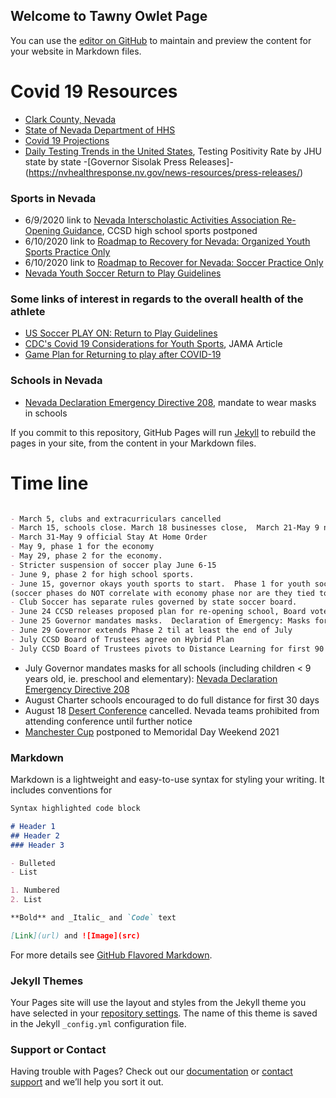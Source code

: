 ## Welcome to Tawny Owlet Page

You can use the [editor on GitHub](https://github.com/tawnyowlet/main/edit/gh-pages/index.md) to maintain and preview the content for your website in Markdown files.
# Covid 19 Resources
- [Clark County, Nevada](https://www.southernnevadahealthdistrict.org/coronavirus#cases)
- [State of Nevada Department of HHS](https://app.powerbigov.us/view?r=eyJrIjoiMjA2ZThiOWUtM2FlNS00MGY5LWFmYjUtNmQwNTQ3Nzg5N2I2IiwidCI6ImU0YTM0MGU2LWI4OWUtNGU2OC04ZWFhLTE1NDRkMjcwMzk4MCJ9)
- [Covid 19 Projections](https://covid19.healthdata.org/united-states-of-america)
- [Daily Testing Trends in the United States](https://coronavirus.jhu.edu/testing/individual-states?fbclid=IwAR02lG-1TMD6qsQ8zJ1-sMgdR-NbrN5K2R80Few3Wpe1M3Hz7TsndHTLBeoWhenever), Testing Positivity Rate by JHU state by state
-[Governor Sisolak Press Releases]-(https://nvhealthresponse.nv.gov/news-resources/press-releases/)

### Sports in Nevada
- 6/9/2020 link to [Nevada Interscholastic Activities Association Re-Opening Guidance](https://nvhealthresponse.nv.gov/wp-content/uploads/2020/06/NIAA-Reopening-Guidance-6.9.20.pdf), CCSD high school sports postponed
- 6/10/2020 link to [Roadmap to Recovery for Nevada: Organized Youth Sports Practice Only](https://nvhealthresponse.nv.gov/wp-content/uploads/2020/06/Organized-Youth-Sports-Practice-Only.pdf)
- 6/10/2020 link to [Roadmap to Recover for Nevada: Soccer Practice Only](https://nvhealthresponse.nv.gov/wp-content/uploads/2020/06/Soccer-Practice-Only.pdf)
- [Nevada Youth Soccer Return to Play Guidelines](http://nvsysl.com/wp-content/uploads/2013/06/Return-to-Play-Guidelines744.pdf) 

### Some links of interest in regards to the overall health of the athlete
- [US Soccer PLAY ON: Return to Play Guidelines](https://www.ussoccer.com/playon)
- [CDC's Covid 19 Considerations for Youth Sports](https://www.cdc.gov/coronavirus/2019-ncov/community/schools-childcare/youth-sports.html), JAMA Article 
- [Game Plan for Returning to play after COVID-19](https://jamanetwork.com/journals/jamacardiology/fullarticle/2766124?fbclid=IwAR31IucZP3itnspvtJSHiUFxXx7YGUj5XaVQRQ2aPqlMDxSFibbwBtfOxAE)

### Schools in Nevada
- [Nevada Declaration Emergency Directive 208](https://www.scribd.com/document/470744272/Nevada-Declaration-Emergency-Directive-028#from_embed), mandate to wear masks in schools

If you commit to this repository, GitHub Pages will run [Jekyll](https://jekyllrb.com/) to rebuild the pages in your site, from the content in your Markdown files. 

# Time line
```markdown

- March 5, clubs and extracurriculars cancelled
- March 15, schools close. March 18 businesses close,  March 21-May 9 nonessential businesses close.  March 24 large gatherings discouraged
- March 31-May 9 official Stay At Home Order
- May 9, phase 1 for the economy
- May 29, phase 2 for the economy.  
- Stricter suspension of soccer play June 6-15
- June 9, phase 2 for high school sports. 
- June 15, governor okays youth sports to start.  Phase 1 for youth soccer 
(soccer phases do NOT correlate with economy phase nor are they tied to economy phase.  Governor has special instructions for sports).  
- Club Soccer has separate rules governed by state soccer board. 
- June 24 CCSD releases proposed plan for re-opening school, Board votes July 9
- June 25 Governor mandates masks.  Declaration of Emergency: Masks for people > 9 years old 
- June 29 Governor extends Phase 2 til at least the end of July
- July CCSD Board of Trustees agree on Hybrid Plan
- July CCSD Board of Trustees pivots to Distance Learning for first 90 Days
```
- July Governor mandates masks for all schools (including children < 9 years old, ie. preschool and elementary): [Nevada Declaration Emergency Directive 208](https://www.scribd.com/document/470744272/Nevada-Declaration-Emergency-Directive-028#from_embed)
- August Charter schools encouraged to do full distance for first 30 days
- August 18 [Desert Conference](https://www.usyouthsoccer.org/desert-conference/) cancelled. Nevada teams prohibited from attending conference until further notice
- [Manchester Cup](http://surfcupsports.com/2020/04/07/nexen-manchester-city-cup-2020/) postponed to Memoridal Day Weekend 2021


### Markdown

Markdown is a lightweight and easy-to-use syntax for styling your writing. It includes conventions for

```markdown
Syntax highlighted code block

# Header 1
## Header 2
### Header 3

- Bulleted
- List

1. Numbered
2. List

**Bold** and _Italic_ and `Code` text

[Link](url) and ![Image](src)
```

For more details see [GitHub Flavored Markdown](https://guides.github.com/features/mastering-markdown/).

### Jekyll Themes

Your Pages site will use the layout and styles from the Jekyll theme you have selected in your [repository settings](https://github.com/tawnyowlet/main/settings). The name of this theme is saved in the Jekyll `_config.yml` configuration file.

### Support or Contact

Having trouble with Pages? Check out our [documentation](https://docs.github.com/categories/github-pages-basics/) or [contact support](https://github.com/contact) and we’ll help you sort it out.

